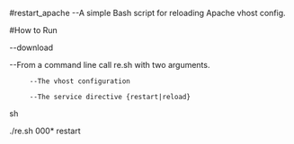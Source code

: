 #restart_apache 
    --A simple Bash script for reloading Apache vhost config.

#How to Run

   --download 
   
   --From a command line call re.sh with two arguments.
   
         --The vhost configuration
         
         --The service directive {restart|reload}

sh

./re.sh 000* restart
